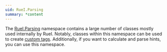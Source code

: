 ```yaml
---
uid: RueI.Parsing
summary: *content
---
```

The [RueI.Parsing](./RueI.Parsing.html) namespace contains a large number of classes mostly used internally by RueI. Notably, classes within this namespace can be used to create [custom tags](../markdown/customtags.html). Additionally, if you want to calculate and parse hints, you can use this namespace.
